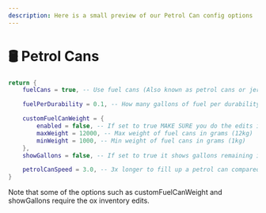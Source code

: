 ```yaml
---
description: Here is a small preview of our Petrol Can config options
---
```


# 🛢 Petrol Cans

```lua
return {
    fuelCans = true, -- Use fuel cans (Also known as petrol cans or jerry cans)

    fuelPerDurability = 0.1, -- How many gallons of fuel per durability, 0.1 means 10 gallons of fuel per petrolcan, 1.0 would mean 100 gallons of fuel per petrolcan

    customFuelCanWeight = {
        enabled = false, -- If set to true MAKE SURE you do the edits in ox_inventory referenced on the documentation
        maxWeight = 12000, -- Max weight of fuel cans in grams (12kg)
        minWeight = 1000, -- Min weight of fuel cans in grams (1kg)
    },
    showGallons = false, -- If set to true it shows gallons remaining in the metadata, IF TRUE YOU MUST DO THE OX_INVENTORY CHANGES

    petrolCanSpeed = 3.0, -- 3x longer to fill up a petrol can compared to a car
}
```

Note that some of the options such as customFuelCanWeight and showGallons require the ox inventory edits.

